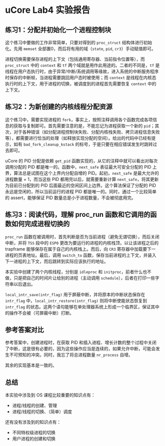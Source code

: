 # uCore Lab4 实验报告

## 练习1：分配并初始化一个进程控制块

这个练习中要做的工作非常简单，只要对得到的 `proc_struct` 结构体进行初始化。先用 `memset` 全部置0，而后将有用的域（`state`, `pid`, `cr3`）手动赋值即可。

进程切换需要保存进程的上下文（包括通用寄存器、当前指令位置等），而 `proc_struct` 中的 `context` 和 `tf` 两个域就是用作此用途的。二者的不同是，`tf` 是线程在用户态执行时，由于异常/中断/系统调用等缘故，进入系统的中断服务程序时保存的中断帧，当进程需要跳回用户态时被使用；而 `context` 是线程在内核态执行时的上下文，用于进程的切换，被调度到的进程首先需要恢复 `context` 中的上下文。

## 练习2：为新创建的内核线程分配资源

这个练习中，需要实现进程的 `fork`，事实上，按照注释调用各个函数完成各项信息的获取与复制即可。首先需要注意的是，不能忘记为进程获取一个新的 `pid`；其次，对于各种错误（如分配进程控制块失败、分配内核栈失败、拷贝进程信息失败等），都需要进行恰当的处理（如释放实现分配的空间）。给出的代码中已经有提示，如有 `bad_fork_cleanup_kstack` 的标号，于是只要在相应错误发生时跳转过去即可。

uCore 的 PID 分配是依赖 `get_pid` 函数实现的，从它的注释中就可以看出对每次调用分配的 PID 都是唯一的。函数中，`next_safe` 表征最大可安全分配的 PID 上界，算法总是试图在这个上界内分配自增的 PID。起初，`next_safe` 是最大允许的进程数量 + 1，而当这些 PID 都用完以后，就需要重新计算 `next_safe`，将其更新为目前已分配到的 PID 后面最近的空闲区间上边界。这个算法保证了分配的 PID 永远是空闲的，所以当前运行的进程 PID 都是唯一的。同时，通过一个比较简单的 assert，能够保证 PID 数量总是小于进程数量，不会被彻底用完。

## 练习3：阅读代码，理解 proc_run 函数和它调用的函数如何完成进程切换的

`proc_run` 函数在被调用时，首先判断是否为当前进程（避免无谓切换），而后关闭中断，并将 `TSS` 段中的 `ESP0` 更改为要运行的进程的内核栈顶，以让该进程之后的 trapframe 能够保存在属于自己的内核栈上。而后，向 `CR3` 寄存器中加载要下一进程的页表地址。最后，调用 `switch_to` 函数，保存当前进程的上下文，并装入下一进程的上下文，而后跳转到实际应该执行的地址。

本实验中创建了两个内核线程，分别是 `idleproc` 和 `initproc`，前者什么也不做，只是把自己的时间片让给别的进程（主动调用 `schedule`），后者在打印一些字符串以后退出。

`local_intr_save(intr_flag)` 用于屏蔽中断，并将原本的中断状态保存在 `intr_flag` 中，`local_intr_restore(intr_flag)` 则将中断使能状态恢复到 `intr_flag` 的状态。这两个语句能够在单处理器系统上形成一个临界区，保证其中的操作不会被（可屏蔽中断）打断。

## 参考答案对比

参考答案中，创建进程时，在获取 PID 和插入进程、增长计数的整个过程中关闭了中断，这是很有必要的，因为这些操作应当是连续的，如果允许中断，可能会发生不可预知的冲突。同时，我忘了将总进程数量 `nr_process` 自增。

其余的实现基本是一致的。

## 总结

本实验中涉及到 OS 课程比较重要的知识点有：

* 进程/线程的创建、管理
* 进程/线程的切换、（简单）调度

还有没有涉及到的知识点有：

* 不同特权级进程的切换
* 用户进程的创建和切换
